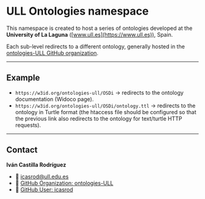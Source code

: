 # ULL Ontologies namespace

This namespace is created to host a series of ontologies developed at the **University of La Laguna** ([www.ull.es](https://www.ull.es)), Spain.  

Each sub-level redirects to a different ontology, generally hosted in the [ontologies-ULL GitHub organization](https://github.com/ontologies-ULL).

---

## Example

- `https://w3id.org/ontologies-ull/OSDi` → redirects to the ontology documentation (Widoco page).  
- `https://w3id.org/ontologies-ull/OSDi/ontology.ttl` → redirects to the ontology in Turtle format (the htaccess file should be configured so that the previous link also redirects to the ontology for text/turtle HTTP requests).  

---

## Contact

**Iván Castilla Rodríguez**  
- 📧 [icasrod@ull.edu.es](mailto:icasrod@ull.edu.es)  
- 🐙 [GitHub Organization: ontologies-ULL](https://github.com/ontologies-ULL)  
- 👤 [GitHub User: icasrod](https://github.com/icasrod)